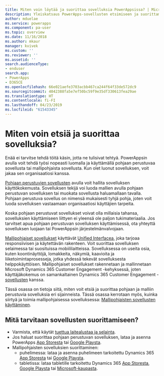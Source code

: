 ```yaml
---
title: Miten voin löytää ja suorittaa sovelluksia PowerAppsissa? | Microsoft Docs
description: Yleiskatsaus PowerApps-sovellusten etsimiseen ja suorittamiseen.
author: mduelae
ms.service: powerapps
ms.component: pa-user
ms.topic: overview
ms.date: 11/16/2018
ms.author: mkaur
manager: kvivek
ms.custom: ''
ms.reviewer: ''
ms.assetid: ''
search.audienceType:
- enduser
search.app:
- PowerApps
- D365CE
ms.openlocfilehash: 66e021aefe3703acbb467ca244f64f33de572dc9
ms.sourcegitcommit: 4042388fa5e7ef50bc59f9e35df330613fea29ae
ms.translationtype: HT
ms.contentlocale: fi-FI
ms.lasthandoff: 04/23/2019
ms.locfileid: "61543345"
---
```

# <a name="how-do-i-find-and-run-apps"></a>Miten voin etsiä ja suorittaa sovelluksia?

Enää ei tarvitse tehdä töitä käsin, jotta ne tulisivat tehtyä. PowerAppsin avulla voit tehdä työsi nopeasti luomalla ja käyttämällä pohjaan perustuvaa sovellusta tai mallipohjaista sovellusta. Kun olet luonut sovelluksen, voit jakaa sen organisaatiosi kanssa. 

[Pohjaan perustuvien sovellusten](/powerapps/maker/canvas-apps/getting-started) avulla voit hallita sovelluksen käyttökokemusta. Sovelluksen tekijä voi luoda mallien avulla pohjaan perustuvan sovelluksen tai muokata sovellusta haluamallaan tavalla. Pohjaan perustuva sovellus on nimensä mukaisesti tyhjä pohja, joten voit luoda sovelluksen vastaamaan organisaatiosi käyttäjien tarpeita.

Koska pohjaan perustuvat sovellukset voivat olla millaisia tahansa, sovelluksien käyttämiseen liittyen ei yleensä ole paljon tukimateriaalia. Jos tarvitset apua pohjaan perustuvan sovelluksen käyttämisessä, ota yhteyttä sovelluksen luojaan tai PowerAppsin järjestelmänvalvojaan.

[Mallipohjaiset sovellukset](/powerapps/maker/model-driven-apps/model-driven-app-overview) käyttävät [Unified Interfacea](unified-interface.md), joka tarjoaa responsiivisen ja käytettävän rakenteen. Voit suorittaa sovelluksen selaimessa tai suosituissa mobiililaitteissa. Sovelluksessa on useita osia, kuten koontinäyttöjä, lomakkeita, näkymiä, kaavioita ja liiketoimintaprosesseja, jotka yhdessä tekevät sovelluksesta helppokäyttöisen. Mallipohjaiset sovellukset rakennetaan ja mallinnetaan Microsoft Dynamics 365 Customer Engagement -kehyksessä, joten käyttäjäkokemus on samankaltainen Dynamics 365 Customer Engagement -[sovellusten](/dynamics365/customer-engagement/basics/business-apps-dynamics-365) kanssa.

Tässä osassa on tietoja siitä, miten voit etsiä ja suorittaa pohjaan ja malliin perustuvia sovelluksia eri sijainneista. Tässä osassa kerrotaan myös, kuinka siirtyä ja toimia mallipohjaisessa sovelluksessa: [Mallipohjaisten sovellusten käyttäminen](use-model-driven-apps.md).


## <a name="whats-required-to-run-apps"></a>Mitä tarvitaan sovellusten suorittamiseen?
- Varmista, että käytät [tuettua laitealustaa ja selainta](../maker/canvas-apps/limits-and-config.md).
- Jos haluat suorittaa pohjaan perustuvan sovelluksen, lataa ja asenna PowerApps [App Storesta](https://itunes.apple.com/app/powerapps/id1047318566?mt=8) tai [Google Playsta](https://play.google.com/store/apps/details?id=com.microsoft.msapps).
- Mallipohjaisten sovelluksien suorittaminen:
    - puhelimessa: lataa ja asenna puhelimeen tarkoitettu Dynamics 365 [App Storesta](https://itunes.apple.com/app/dynamics-crm-for-phones/id1003997947?ls=1&mt=8) tai [Google Playsta](https://play.google.com/store/apps/details?id=com.microsoft.crm.crmphone). 
    - tabletissa: lataa tabletille tarkoitettu Dynamics 365 [App Storesta](https://itunes.apple.com/app/microsoft-dynamics-crm/id678800460?mt=8), [Google Playsta](https://play.google.com/store/apps/details?id=com.microsoft.crm.crmtablet) tai [Microsoft-kaupasta](https://www.microsoft.com/store/p/microsoft-dynamics-365/9nblggh4rfqp).
